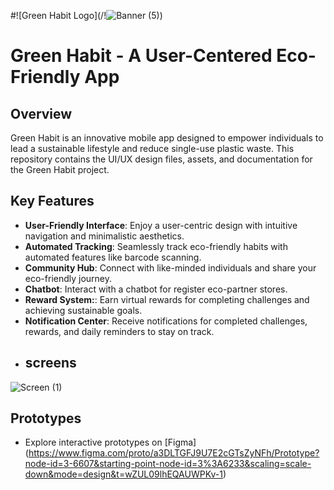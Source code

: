  #![Green Habit Logo](/!![Banner (5)](https://github.com/AmrishChandrasekaran/Amrish-Design-repo/assets/104980922/4c28d8da-f49f-4a61-84cc-37a0c8da4b8f))
# Green Habit - A User-Centered Eco-Friendly App
## Overview

Green Habit is an innovative mobile app designed to empower individuals to lead a sustainable lifestyle and reduce single-use plastic waste. This repository contains the UI/UX design files, assets, and documentation for the Green Habit project.
## Key Features

- **User-Friendly Interface**: Enjoy a user-centric design with intuitive navigation and minimalistic aesthetics.
- **Automated Tracking**: Seamlessly track eco-friendly habits with automated features like barcode scanning.
- **Community Hub**: Connect with like-minded individuals and share your eco-friendly journey.
- **Chatbot**: Interact with a chatbot for register eco-partner stores.
- **Reward System:**: Earn virtual rewards for completing challenges and achieving sustainable goals.
- **Notification Center**: Receive notifications for completed challenges, rewards, and daily reminders to stay on track.
- 
  ## screens
![Screen (1)](https://github.com/AmrishChandrasekaran/Amrish-Design-repo/assets/104980922/b05e8651-173a-40be-bb6d-eb2490f13dfe)

## Prototypes

- Explore interactive prototypes on  [Figma] (https://www.figma.com/proto/a3DLTGFJ9U7E2cGTsZyNFh/Prototype?node-id=3-6607&starting-point-node-id=3%3A6233&scaling=scale-down&mode=design&t=wZUL09lhEQAUWPKv-1)
